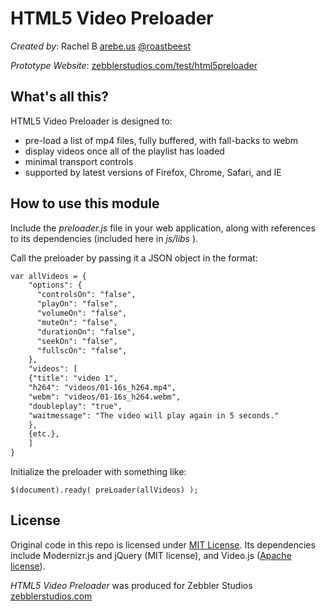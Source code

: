 HTML5 Video Preloader
======================

*Created by*: Rachel B [arebe.us](http://arebe.us) [@roastbeest](http://www.twitter.com/roastbeest)

*Prototype Website*: [zebblerstudios.com/test/html5preloader](http://zebblerstudios.com/test/html5preloader)

What's all this?
----------------

HTML5 Video Preloader is designed to:

* pre-load a list of mp4 files, fully buffered, with fall-backs to webm
* display videos once all of the playlist has loaded
* minimal transport controls
* supported by latest versions of Firefox, Chrome, Safari, and IE

How to use this module
----------------------
Include the *preloader.js* file in your web application, along with references to its dependencies (included here in *js/libs* ). 

Call the preloader by passing it a JSON object in the format:

``` html
var allVideos = {
    "options": {
      "controlsOn": "false",
      "playOn": "false",
      "volumeOn": "false",
      "muteOn": "false",
      "durationOn": "false",
      "seekOn": "false",
      "fullscOn": "false",
    },
    "videos": [
    {"title": "video 1",
    "h264": "videos/01-16s_h264.mp4",
    "webm": "videos/01-16s_h264.webm",
    "doubleplay": "true",
    "waitmessage": "The video will play again in 5 seconds."
    },
    {etc.},
    ]
}

```

Initialize the preloader with something like: 

`$(document).ready( preLoader(allVideos) );`


License
-------
Original code in this repo is licensed under [MIT License](https://opensource.org/licenses/MIT). Its dependencies include Modernizr.js and jQuery (MIT license), and Video.js ([Apache license](https://github.com/videojs/video.js/blob/stable/LICENSE)).

*HTML5 Video Preloader* was produced for Zebbler Studios [zebblerstudios.com](http://zebblerstudios.com/)